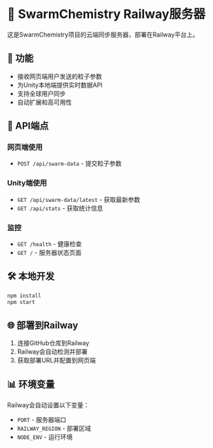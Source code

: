 # 🐝 SwarmChemistry Railway服务器

这是SwarmChemistry项目的云端同步服务器，部署在Railway平台上。

## 🚀 功能

- 接收网页端用户发送的粒子参数
- 为Unity本地端提供实时数据API
- 支持全球用户同步
- 自动扩展和高可用性

## 📡 API端点

### 网页端使用
- `POST /api/swarm-data` - 提交粒子参数

### Unity端使用
- `GET /api/swarm-data/latest` - 获取最新参数
- `GET /api/stats` - 获取统计信息

### 监控
- `GET /health` - 健康检查
- `GET /` - 服务器状态页面

## 🛠️ 本地开发

```bash
npm install
npm start
```

## 🌐 部署到Railway

1. 连接GitHub仓库到Railway
2. Railway会自动检测并部署
3. 获取部署URL并配置到网页端

## 📊 环境变量

Railway会自动设置以下变量：
- `PORT` - 服务器端口
- `RAILWAY_REGION` - 部署区域
- `NODE_ENV` - 运行环境 